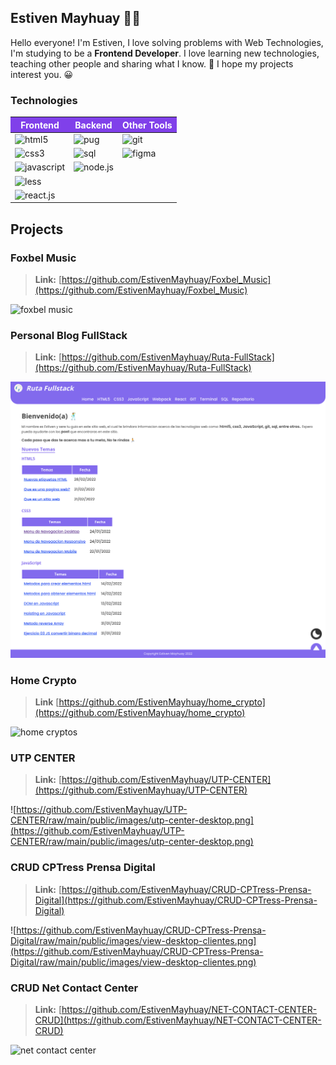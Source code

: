 ## **Estiven Mayhuay 🙋🤠**

Hello everyone! I'm Estiven, I love solving problems with Web Technologies, I'm studying to be a **Frontend Developer**. I love learning new technologies, teaching other people and sharing what I know. 💁 I hope my projects interest you. 😀

### **Technologies**

<table border="0" style="border-collapse: none">
  <thead>
    <tr style="background: #8040ea">
      <th style="color: #fff;">Frontend</th>
      <th style="color: #fff;">Backend</th>
      <th style="color: #fff;">Other Tools</th>
    </th>
  </thead>
  <tbody>
    <tr>
      <td>
        <img style="width: 40px;" src="https://cdn.svgporn.com/logos/html-5.svg" alt="html5" />
      </td>
      <td>
        <img style="width: 40px;" src="https://cdn.svgporn.com/logos/pug.svg" alt="pug" />
      </td>
      <td>
        <img style="width: 40px;" src="https://cdn.svgporn.com/logos/git-icon.svg" alt="git" />
      </td>
    </td>
    <tr>
      <td>
        <img style="width: 40px;" src="https://cdn.svgporn.com/logos/css-3.svg" alt="css3" />
      </td>
      <td>
        <img style="width: 40px;" src="https://cdn.svgporn.com/logos/mysql.svg" alt="sql">
      </td>
      <td>
        <img style="width: 40px;" src="https://cdn.svgporn.com/logos/figma.svg" alt="figma" />
      </td>
    </tr>
    <tr>
      <td>
        <img style="width: 40px;" src="https://cdn.svgporn.com/logos/javascript.svg" alt="javascript" />
      </td>
      <td>
        <img style="width: 40px;" src="https://cdn.svgporn.com/logos/nodejs-icon.svg" alt="node.js">
      </td> 
    </tr>
    <tr>
      <td>
        <img style="width: 40px" src="https://cdn.svgporn.com/logos/less.svg" alt="less">
      </td>
    </td>
    <tr>
      <td>
        <img style="width: 40px;" src="https://cdn.svgporn.com/logos/react.svg" alt="react.js">
      </td>
    </tr>
  </tbody>
</table>

## **Projects**

### **Foxbel Music**

> **Link:** [https://github.com/EstivenMayhuay/Foxbel_Music](https://github.com/EstivenMayhuay/Foxbel_Music)

![foxbel music](https://github.com/EstivenMayhuay/Foxbel_Music/raw/main/public/images/view-desktop-intro.png)

### **Personal Blog FullStack**

> **Link:** [https://github.com/EstivenMayhuay/Ruta-FullStack](https://github.com/EstivenMayhuay/Ruta-FullStack)

![personal blog fullstack](https://github.com/EstivenMayhuay/Ruta-FullStack/raw/main/docs/img/view_desktop_light.png)

### **Home Crypto**

> **Link** [https://github.com/EstivenMayhuay/home_crypto](https://github.com/EstivenMayhuay/home_crypto)

![home cryptos](https://github.com/EstivenMayhuay/home_crypto/raw/main/src/images/view_desktop_home.png)

### **UTP CENTER**

> **Link:** [https://github.com/EstivenMayhuay/UTP-CENTER](https://github.com/EstivenMayhuay/UTP-CENTER)

![https://github.com/EstivenMayhuay/UTP-CENTER/raw/main/public/images/utp-center-desktop.png](https://github.com/EstivenMayhuay/UTP-CENTER/raw/main/public/images/utp-center-desktop.png)

### **CRUD CPTress Prensa Digital**

> **Link:** [https://github.com/EstivenMayhuay/CRUD-CPTress-Prensa-Digital](https://github.com/EstivenMayhuay/CRUD-CPTress-Prensa-Digital)

![https://github.com/EstivenMayhuay/CRUD-CPTress-Prensa-Digital/raw/main/public/images/view-desktop-clientes.png](https://github.com/EstivenMayhuay/CRUD-CPTress-Prensa-Digital/raw/main/public/images/view-desktop-clientes.png)

### **CRUD Net Contact Center**

> **Link:** [https://github.com/EstivenMayhuay/NET-CONTACT-CENTER-CRUD](https://github.com/EstivenMayhuay/NET-CONTACT-CENTER-CRUD)

![net contact center](https://github.com/EstivenMayhuay/NET-CONTACT-CENTER-CRUD/raw/main/public/images/view_planes.png)
